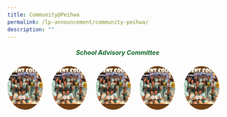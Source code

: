```yaml
---
title: Community@Peihwa
permalink: /lp-announcement/community-peihwa/
description: ""
---
```

<h5 style="color:#0B6623; text-align:center;">School Advisory Committee</h5>

<div style="display: flex; justify-content: center;" class="image-container"> 
	<div style="border-radius: 50%; overflow: hidden; width: 100px;height: 100px;margin-right: 20px;" class="circle-image"> 
		<img alt="Description of image 1" style="width: 100%;height: 100%; object-fit: cover;" src="/images/AlbumStudCounsellor3.jpeg">      
	</div>
			<div style="border-radius: 50%; overflow: hidden; width: 100px;height: 100px;margin-right: 20px;" class="circle-image"> 
		<img alt="Description of image 1" style="width: 100%;height: 100%; object-fit: cover;" src="/images/AlbumStudCounsellor3.jpeg">      
	</div>
		<div style="border-radius: 50%; overflow: hidden; width: 100px;height: 100px;margin-right: 20px;" class="circle-image"> 
		<img alt="Description of image 1" style="width: 100%;height: 100%; object-fit: cover;" src="/images/AlbumStudCounsellor3.jpeg">      
	</div>
		<div style="border-radius: 50%; overflow: hidden; width: 100px;height: 100px;margin-right: 20px;" class="circle-image"> 
		<img alt="Description of image 1" style="width: 100%;height: 100%; object-fit: cover;" src="/images/AlbumStudCounsellor3.jpeg">      
	</div>
		<div style="border-radius: 50%; overflow: hidden; width: 100px;height: 100px;margin-right: 20px;" class="circle-image"> 
		<img alt="Description of image 1" style="width: 100%;height: 100%; object-fit: cover;" src="/images/AlbumStudCounsellor3.jpeg">      
	</div>
	
</div>